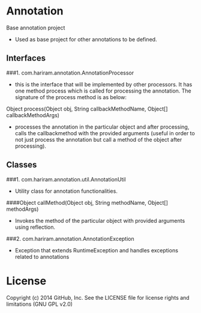 Annotation
==========
Base annotation project

- Used as base project for other annotations to be defined.

Interfaces
----------
###1. com.hariram.annotation.AnnotationProcessor 
 - this is the interface that will be implemented by other processors. It has one method process which is called for processing the annotation. The signature of the process method is as below:
  
Object process(Object obj, String callbackMethodName, Object[] callbackMethodArgs)
 - processes the annotation in the particular object and after processing, calls the callbackmethod with the provided arguments (useful in order to not just process the annotation but call a method of the object after processing).
 
Classes
----------
###1. com.hariram.annotation.util.AnnotationUtil
 - Utility class for annotation functionalities.

####Object callMethod(Object obj, String methodName, Object[] methodArgs)
 - Invokes the method of the particular object with provided arguments using reflection.
 
###2. com.hariram.annotation.AnnotationException
 - Exception that extends RuntimeException and handles exceptions related to annotations

License
==========
Copyright (c) 2014 GitHub, Inc. See the LICENSE file for license rights and limitations (GNU GPL v2.0)
